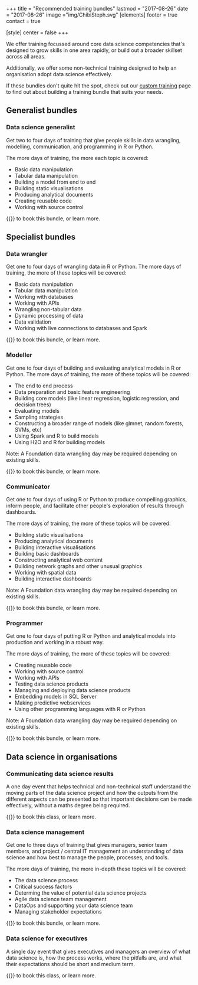 +++
title = "Recommended training bundles"
lastmod = "2017-08-26"
date = "2017-08-26"
image ="img/ChibiSteph.svg"
[elements]
  footer = true
  contact = true

[style]
  center = false
+++


We offer training focussed around core data science competencies that's designed to grow skills in one area rapidly, or build out a broader skillset across all areas. 

Additionally, we offer some non-technical training designed to help an organisation adopt data science effectively.

If these bundles don't quite hit the spot, check out our [custom training](../customtraining) page to find out about building a training bundle that suits your needs.

## Generalist bundles

### Data science generalist
Get two to four days of training that give people skills in data wrangling, modelling, communication, and programming in R or Python. 

The more days of training, the more each topic is covered: 

- Basic data manipulation
- Tabular data manipulation
- Building a model from end to end
- Building static visualisations
- Producing analytical documents
- Creating reusable code
- Working with source control

{{<btn href="//itsalocke.com/#contact" msg="Get in touch">}} to book this bundle, or learn more.

## Specialist bundles
### Data wrangler
Get one to four days of wrangling data in R or Python.  The more days of training, the more of these topics will be covered:

- Basic data manipulation
- Tabular data manipulation
- Working with databases
- Working with APIs
- Wrangling non-tabular data
- Dynamic processing of data
- Data validation
- Working with live connections to databases and Spark

{{<btn href="//itsalocke.com/#contact" msg="Get in touch">}} to book this bundle, or learn more.

### Modeller
Get one to four days of building and evaluating analytical models in R or Python. The more days of training, the more of these topics will be covered:

- The end to end process
- Data preparation and basic feature engineering
- Building core models (like linear regression, logistic regression, and decision trees)
- Evaluating models
- Sampling strategies
- Constructing a broader range of models (like glmnet, random forests, SVMs, etc)
- Using Spark and R to build models
- Using H2O and R for building models

Note: A Foundation data wrangling day may be required depending on existing skills.

{{<btn href="//itsalocke.com/#contact" msg="Get in touch">}} to book this bundle, or learn more.

### Communicator
Get one to four days of using R or Python to produce compelling graphics, inform people, and facilitate other people's exploration of results through dashboards.

The more days of training, the more of these topics will be covered:
 
- Building static visualisations
- Producing analytical documents
- Building interactive visualisations
- Building basic dashboards
- Constructing analytical web content
- Building network graphs and other unusual graphics
- Working with spatial data
- Building interactive dashboards

Note: A Foundation data wrangling day may be required depending on existing skills.

{{<btn href="//itsalocke.com/#contact" msg="Get in touch">}} to book this bundle, or learn more.

### Programmer
Get one to four days of putting R or Python and analytical models into production and working in a robust way.

The more days of training, the more of these topics will be covered:
 
- Creating reusable code
- Working with source control
- Working with APIs
- Testing data science products
- Managing and deploying data science products
- Embedding models in SQL Server
- Making predictive webservices
- Using other programming languages with R or Python

Note: A Foundation data wrangling day may be required depending on existing skills.

{{<btn href="//itsalocke.com/#contact" msg="Get in touch">}} to book this bundle, or learn more.

## Data science in organisations
### Communicating data science results
A one day event that helps technical and non-technical staff understand the moving parts of the data science project and how the outputs from the different aspects can be presented so that important decisions can be made effectively, without a maths degree being required.

{{<btn href="//itsalocke.com/#contact" msg="Get in touch">}} to book this class, or learn more.

### Data science management
Get one to three days of training that gives managers, senior team members, and project / central IT management an understanding of data science and how best to manage the people, processes, and tools.

The more days of training, the more in-depth these topics will be covered:

- The data science process
- Critical success factors
- Determing the value of potential data science projects
- Agile data science team management
- DataOps and supporting your data science team
- Managing stakeholder expectations


{{<btn href="//itsalocke.com/#contact" msg="Get in touch">}} to book this bundle, or learn more.

### Data science for executives
A single day event that gives executives and managers an overview of what data science is, how the process works, where the pitfalls are, and what their expectations should be short and medium term.

{{<btn href="//itsalocke.com/#contact" msg="Get in touch">}} to book this class, or learn more.